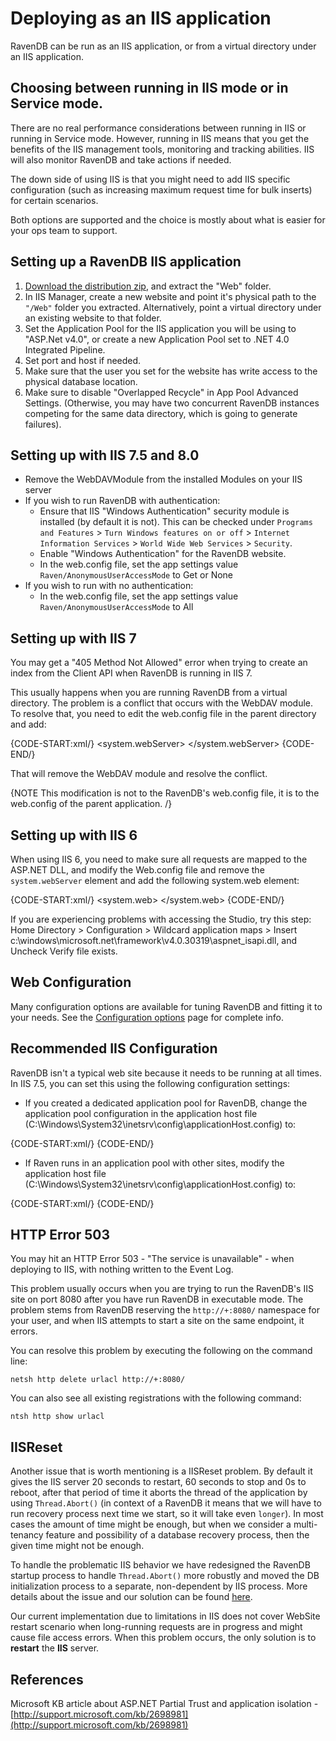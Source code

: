 # Deploying as an IIS application

RavenDB can be run as an IIS application, or from a virtual directory under an IIS application.

## Choosing between running in IIS mode or in Service mode.

There are no real performance considerations between running in IIS or running in Service mode. However, running in IIS means that you get the benefits of the IIS management tools, monitoring and tracking abilities. IIS will also monitor RavenDB and take actions if needed.

The down side of using IIS is that you might need to add IIS specific configuration (such as increasing maximum request time for bulk inserts) for certain scenarios.

Both options are supported and the choice is mostly about what is easier for your ops team to support.

## Setting up a RavenDB IIS application

1. [Download the distribution zip](http://ravendb.net/download), and extract the "Web" folder.
2. In IIS Manager, create a new website and point it's physical path to the `"/Web"` folder you extracted. Alternatively, point a virtual directory under an existing website to that folder.
3. Set the Application Pool for the IIS application you will be using to "ASP.Net v4.0", or create a new Application Pool set to .NET 4.0 Integrated Pipeline.
4. Set port and host if needed.
5. Make sure that the user you set for the website has write access to the physical database location.
6. Make sure to disable "Overlapped Recycle" in App Pool Advanced Settings.  (Otherwise, you may have two concurrent RavenDB instances competing for the same data directory, which is going to generate failures).

## Setting up with IIS 7.5 and 8.0

* Remove the WebDAVModule from the installed Modules on your IIS server
* If you wish to run RavenDB with authentication:
    * Ensure that IIS "Windows Authentication" security module is installed (by default it is not). This can be checked under `Programs and Features` > `Turn Windows features on or off` > `Internet Information Services` > `World Wide Web Services` > `Security`.
    * Enable "Windows Authentication" for the RavenDB website.
    * In the web.config file, set the app settings value `Raven/AnonymousUserAccessMode` to Get or None
* If you wish to run with no authentication:
    * In the web.config file, set the app settings value `Raven/AnonymousUserAccessMode` to All

## Setting up with IIS 7

You may get a "405 Method Not Allowed" error when trying to create an index from the Client API when RavenDB is running in IIS 7.

This usually happens when you are running RavenDB from a virtual directory. The problem is a conflict that occurs with the WebDAV module. To resolve that, you need to edit the web.config file in the parent directory and add:

{CODE-START:xml/}
<system.webServer>
   <modules runAllManagedModulesForAllRequests="true">
      <remove name="WebDAVModule" />
   </modules>
 </system.webServer>
{CODE-END/}
 
That will remove the WebDAV module and resolve the conflict.

{NOTE This modification is not to the RavenDB's web.config file, it is to the web.config of the parent application. /}

## Setting up with IIS 6

When using IIS 6, you need to make sure all requests are mapped to the ASP.NET DLL, and modify the Web.config file and remove the `system.webServer` element and add the following system.web element:

{CODE-START:xml/}
<system.web>
   <httpHandlers>
      <add path="*" verb="*" 
         type="Raven.Web.ForwardToRavenRespondersFactory, Raven.Web"/>
   </httpHandlers>
</system.web>
{CODE-END/}

If you are experiencing problems with accessing the Studio, try this step: Home Directory > Configuration > Wildcard application maps > Insert
c:\windows\microsoft.net\framework\v4.0.30319\aspnet_isapi.dll, and Uncheck Verify file exists.

## Web Configuration

Many configuration options are available for tuning RavenDB and fitting it to your needs. See the [Configuration options](http://ravendb.net/docs/server/administration/configuration) page for complete info.

## Recommended IIS Configuration

RavenDB isn't a typical web site because it needs to be running at all times. In IIS 7.5, you can set this using the following configuration settings:

* If you created a dedicated application pool for RavenDB, change the application pool configuration in the application host file (C:\Windows\System32\inetsrv\config\applicationHost.config) to:

{CODE-START:xml/}
       <add name="RavenApplicationPool" managedRuntimeVersion="v4.0" startMode="AlwaysRunning" />
{CODE-END/}

* If Raven runs in an application pool with other sites, modify the application host file (C:\Windows\System32\inetsrv\config\applicationHost.config) to: 

{CODE-START:xml/}
       <application path="/Raven" serviceAutoStartEnabled="true" />
{CODE-END/}

## HTTP Error 503

You may hit an HTTP Error 503 - "The service is unavailable" - when deploying to IIS, with nothing written to the Event Log.

This problem usually occurs when you are trying to run the RavenDB's IIS site on port 8080 after you have run RavenDB in executable mode. The problem stems from RavenDB reserving the `http://+:8080/` namespace for your user, and when IIS attempts to start a site on the same endpoint, it errors.

You can resolve this problem by executing the following on the command line:

    netsh http delete urlacl http://+:8080/

You can also see all existing registrations with the following command:

    ntsh http show urlacl

## IISReset

Another issue that is worth mentioning is a IISReset problem. By default it gives the IIS server 20 seconds to restart, 60 seconds to stop and 0s to reboot, after that period of time it aborts the thread of the application by using `Thread.Abort()` (in context of a RavenDB it means that we will have to run recovery process next time we start, so it will take even `longer`). In most cases the amount of time might be enough, but when we consider a multi-tenancy feature and possibility of a database recovery process, then the given time might not be enough.

To handle the problematic IIS behavior we have redesigned the RavenDB startup process to handle `Thread.Abort()` more robustly and moved the DB initialization process to a separate, non-dependent by IIS process. More details about the issue and our solution can be found [here](http://ayende.com/blog/158817/things-we-learned-from-production-part-iindash-wake-up-or-i-kill-you-dead).

Our current implementation due to limitations in IIS does not cover WebSite restart scenario when long-running requests are in progress and might cause file access errors. When this problem occurs, the only solution is to **restart** the **IIS** server.

## References

Microsoft KB article about ASP.NET Partial Trust and application isolation - [http://support.microsoft.com/kb/2698981](http://support.microsoft.com/kb/2698981)